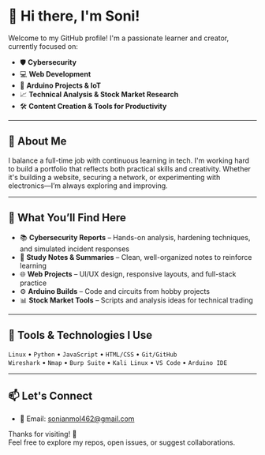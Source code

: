 # 👋 Hi there, I'm Soni!

Welcome to my GitHub profile! I'm a passionate learner and creator, currently focused on:

- 🛡️ **Cybersecurity**  
- 💻 **Web Development**  
- 🤖 **Arduino Projects & IoT**  
- 📈 **Technical Analysis & Stock Market Research**  
- 🛠️ **Content Creation & Tools for Productivity**

---

## 🚀 About Me

I balance a full-time job with continuous learning in tech. I'm working hard to build a portfolio that reflects both practical skills and creativity. Whether it's building a website, securing a network, or experimenting with electronics—I’m always exploring and improving.

---

## 📂 What You’ll Find Here

- 📚 **Cybersecurity Reports** – Hands-on analysis, hardening techniques, and simulated incident responses  
- 🧠 **Study Notes & Summaries** – Clean, well-organized notes to reinforce learning  
- 🌐 **Web Projects** – UI/UX design, responsive layouts, and full-stack practice  
- ⚙️ **Arduino Builds** – Code and circuits from hobby projects  
- 📊 **Stock Market Tools** – Scripts and analysis ideas for technical trading  

---

## 🧰 Tools & Technologies I Use

`Linux` • `Python` • `JavaScript` • `HTML/CSS` • `Git/GitHub`  
`Wireshark` • `Nmap` • `Burp Suite` • `Kali Linux` • `VS Code` • `Arduino IDE`

---

## 📫 Let's Connect
- 📧 Email: sonianmol462@gmail.com

Thanks for visiting! 🙌  
Feel free to explore my repos, open issues, or suggest collaborations.

